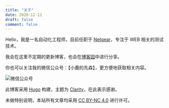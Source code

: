 ```yaml
---
title: "关于"
date: 2020-12-11
draft: false
comment: false
---
```


Hello，我是一名自动化工程师，目前任职于 [Netgear](https://www.netgear.com/)，专注于 WEB 相关的测试技术。

我会在这里不定期的更新博客，也会在[博客园](https://www.cnblogs.com/luizyao/)中进行分享。

你也可以关注我的微信公众号：【小鹿的先森】，更方便地获取相关内容。

![微信公众号](https://gitee.com/luizyao/pictures/raw/master/img/wechat.jpg)

此博客采用 [Hugo](https://gohugo.io/) 构建，主题为 [Clarity](https://github.com/chipzoller/hugo-clarity)，在此表示感谢。

未做特别说明，本站所有文章均采用 [CC BY-NC 4.0](http://creativecommons.org/licenses/by-nc/4.0/) 进行许可。

